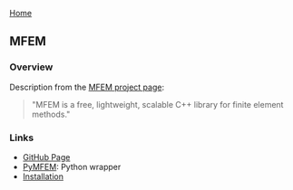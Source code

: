 [Home](../readme.md)
## MFEM

### Overview

Description from the [MFEM project page](https://mfem.org/):

> "MFEM is a free, lightweight, scalable C++ library for finite element methods."


### Links

- [GitHub Page](https://github.com/mfem/mfem)
- [PyMFEM](https://github.com/mfem/PyMFEM): Python wrapper
- [Installation](https://github.com/mfem/mfem/blob/master/INSTALL)